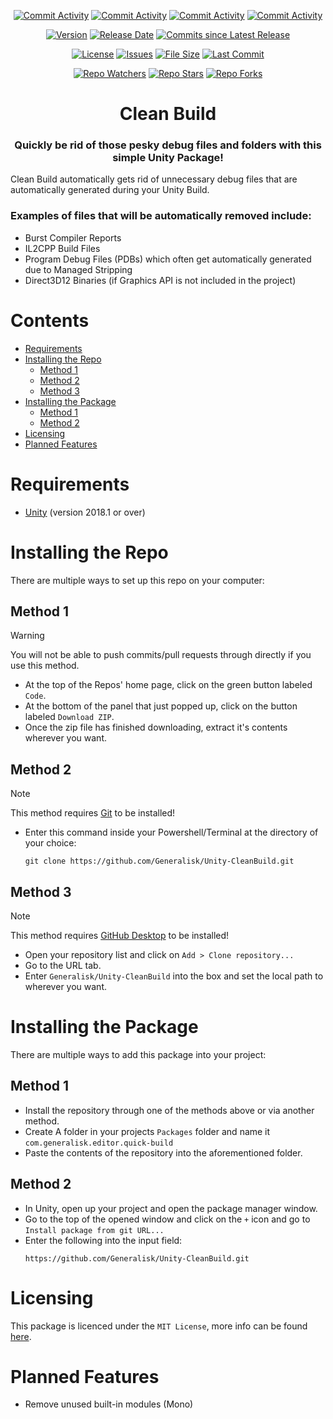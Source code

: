 <div align="center">
  
  [![Commit Activity](https://img.shields.io/github/commit-activity/w/Generalisk/Unity-CleanBuild)](https://github.com/Generalisk/Unity-CleanBuild)
  [![Commit Activity](https://img.shields.io/github/commit-activity/m/Generalisk/Unity-CleanBuild)](https://github.com/Generalisk/Unity-CleanBuild)
  [![Commit Activity](https://img.shields.io/github/commit-activity/y/Generalisk/Unity-CleanBuild)](https://github.com/Generalisk/Unity-CleanBuild)
  [![Commit Activity](https://img.shields.io/github/commit-activity/t/Generalisk/Unity-CleanBuild)](https://github.com/Generalisk/Unity-CleanBuild)
  
  [![Version](https://img.shields.io/github/v/release/Generalisk/Unity-CleanBuild)](https://github.com/Generalisk/Unity-CleanBuild/releases/latest)
  [![Release Date](https://img.shields.io/github/release-date/Generalisk/Unity-CleanBuild)](https://github.com/Generalisk/Unity-CleanBuild/releases/latest)
  [![Commits since Latest Release](https://img.shields.io/github/commits-since/Generalisk/Unity-CleanBuild/latest)](https://github.com/Generalisk/Unity-CleanBuild/releases/latest)
  
  [![License](https://img.shields.io/github/license/Generalisk/Unity-CleanBuild)](https://github.com/Generalisk/Unity-CleanBuild/blob/main/LICENSE)
  [![Issues](https://img.shields.io/github/issues/Generalisk/Unity-CleanBuild)](https://github.com/Generalisk/Unity-CleanBuild/issues)
  [![File Size](https://img.shields.io/github/repo-size/Generalisk/Unity-CleanBuild)](https://github.com/Generalisk/Unity-CleanBuild)
  [![Last Commit](https://img.shields.io/github/last-commit/Generalisk/Unity-CleanBuild)](https://github.com/Generalisk/Unity-CleanBuild)
  
  [![Repo Watchers](https://img.shields.io/github/watchers/Generalisk/Unity-CleanBuild)](https://github.com/Generalisk/Unity-CleanBuild)
  [![Repo Stars](https://img.shields.io/github/stars/Generalisk/Unity-CleanBuild)](https://github.com/Generalisk/Unity-CleanBuild)
  [![Repo Forks](https://img.shields.io/github/forks/Generalisk/Unity-CleanBuild)](https://github.com/Generalisk/Unity-CleanBuild)
</div>

<div align="center">
  
  # Clean Build
</div>

<div align="center">
  
  ### Quickly be rid of those pesky debug files and folders with this simple Unity Package!
</div>

Clean Build automatically gets rid of unnecessary debug files that are automatically generated during your Unity Build.

### Examples of files that will be automatically removed include:
- Burst Compiler Reports
- IL2CPP Build Files
- Program Debug Files (PDBs) which often get automatically generated due to Managed Stripping
- Direct3D12 Binaries (if Graphics API is not included in the project)

# Contents
- [Requirements](#requirements)
- [Installing the Repo](#installing-the-repo)
  - [Method 1](#method-1)
  - [Method 2](#method-2)
  - [Method 3](#method-3)
- [Installing the Package](#installing-the-package)
  - [Method 1](#method-1)
  - [Method 2](#method-2)
- [Licensing](#licensing)
- [Planned Features](#planned-features)

# Requirements
- [Unity](https://unity.com/download) (version 2018.1 or over)

# Installing the Repo
There are multiple ways to set up this repo on your computer:
## Method 1
> [!WARNING]
> You will not be able to push commits/pull requests through directly if you use this method.
- At the top of the Repos' home page, click on the green button labeled `Code`.
- At the bottom of the panel that just popped up, click on the button labeled `Download ZIP`.
- Once the zip file has finished downloading, extract it's contents wherever you want.
## Method 2
> [!NOTE]
> This method requires [Git](https://git-scm.com/downloads) to be installed!
- Enter this command inside your Powershell/Terminal at the directory of your choice:
  ```
  git clone https://github.com/Generalisk/Unity-CleanBuild.git
  ```
## Method 3
> [!NOTE]
> This method requires [GitHub Desktop](https://desktop.github.com/) to be installed!
- Open your repository list and click on `Add > Clone repository...`
- Go to the URL tab.
- Enter `Generalisk/Unity-CleanBuild` into the box and set the local path to wherever you want.

# Installing the Package
There are multiple ways to add this package into your project:
## Method 1
- Install the repository through one of the methods above or via another method.
- Create A folder in your projects `Packages` folder and name it `com.generalisk.editor.quick-build`
- Paste the contents of the repository into the aforementioned folder.
## Method 2
- In Unity, open up your project and open the package manager window.
- Go to the top of the opened window and click on the `+` icon and go to `Install package from git URL...`
- Enter the following into the input field:
  ```
  https://github.com/Generalisk/Unity-CleanBuild.git
  ```

# Licensing
This package is licenced under the `MIT License`, more info can be found [here](../LICENSE).

# Planned Features
- Remove unused built-in modules (Mono)
